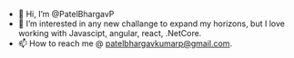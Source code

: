 - 👋 Hi, I’m @PatelBhargavP
- 👀 I’m interested in any new challange to expand my horizons, but I love working with Javascipt, angular, react, .NetCore.
- 📫 How to reach me @ patelbhargavkumarp@gmail.com.

<!---
PatelBhargavP/PatelBhargavP is a ✨ special ✨ repository because its `README.md` (this file) appears on your GitHub profile.
You can click the Preview link to take a look at your changes.
--->
